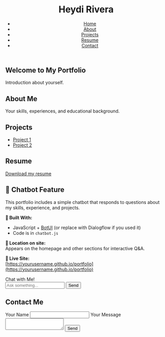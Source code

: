 <!DOCTYPE html>
<html lang="en">
<head>
  <meta charset="UTF-8">
  <meta name="viewport" content="width=device-width, initial-scale=1.0">

  <link rel="stylesheet" href="style.css">
</head>
<body>
  <header>
    <h1>Heydi Rivera</h1>
    <nav>
      <ul>
        <li><a href="#home">Home</a></li>
        <li><a href="#about">About</a></li>
        <li><a href="#projects">Projects</a></li>
        <li><a href="#resume">Resume</a></li>
        <li><a href="#contact">Contact</a></li>
      </ul>
    </nav>
  </header>

  <section id="home">
    <h2>Welcome to My Portfolio</h2>
    <p>Introduction about yourself.</p>
  </section>

  <section id="about">
    <h2>About Me</h2>
    <p>Your skills, experiences, and educational background.</p>
  </section>

  <section id="projects">
    <h2>Projects</h2>
    <ul>
      <li><a href="https://github.com/yourusername/project1">Project 1</a></li>
      <li><a href="https://github.com/yourusername/project2">Project 2</a></li>
    </ul>
  </section>

  <section id="resume">
    <h2>Resume</h2>
    <a href="path/to/Heydi Rivera.pdf" download>Download my resume</a>
  </section>

  
## 🤖 Chatbot Feature

This portfolio includes a simple chatbot that responds to questions about my skills, experience, and projects.

**🔧 Built With:**  
- JavaScript + [BotUI](https://botui.org/) (or replace with Dialogflow if you used it)
- Code is in `chatbot.js`

**📍 Location on site:**  
Appears on the homepage and other sections for interactive Q&A.

**🔗 Live Site:**  
[https://yourusername.github.io/portfolio](https://yourusername.github.io/portfolio)
<div class="chatbot-container" id="chatbot">
  <div class="chat-header">Chat with Me!</div>
  <div class="chat-box" id="chat-box"></div>
  <input type="text" id="user-input" placeholder="Ask something..." />
  <button onclick="sendMessage()">Send</button>
</div>


  <section id="contact">
    <h2>Contact Me</h2>
    <form>
      <label for="name">Your Name</label>
      <input type="text" id="name" name="name" required>
      <label for="message">Your Message</label>
      <textarea id="message" name="message" required></textarea>
      <button type="submit">Send</button>
    </form>
  </section>

 


